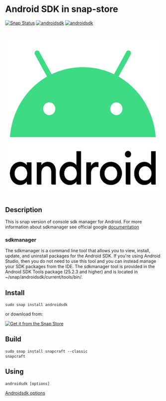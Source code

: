 # Android SDK in snap-store
[![Snap Status](https://build.snapcraft.io/badge/QuasarApp/sdkmanager-android.svg)](https://build.snapcraft.io/user/QuasarApp/sdkmanager-android)
[![androidsdk](https://snapcraft.io//androidsdk/badge.svg)](https://snapcraft.io/androidsdk)
[![androidsdk](https://snapcraft.io//androidsdk/trending.svg?name=0)](https://snapcraft.io/androidsdk)

<h1 align="center">
  <img src="https://raw.githubusercontent.com/EndrII/sdkmanager-android/master/res/android%20sdk%20(snap-store).png" alt="">
  <br />
</h1>

## Description 

  This is snap version of console sdk manager for Android. For more information about sdkmanager see official google [documentation](https://developer.android.com/studio/command-line/sdkmanager) 
  
  ### sdkmanager 

  The sdkmanager is a command line tool that allows you to view, install, update, and uninstall packages for the Android SDK. If you're using Android Studio, then you do not need to use this tool and you can instead manage your SDK packages from the IDE. 
  The sdkmanager tool is provided in the Android SDK Tools package (25.2.3 and higher) and is located in ~/snap/androidsdk/current/tools/bin/. 
  
## Install

    sudo snap install androidsdk

or download from:

[![Get it from the Snap Store](https://snapcraft.io/static/images/badges/en/snap-store-black.svg)](https://snapcraft.io/androidsdk)
    

## Build
    sudo snap install snapcraft --classic
    snapcraft 

## Using

```
androidsdk [options]
```

[Androidsdk options](https://developer.android.com/studio/command-line/sdkmanager) 
